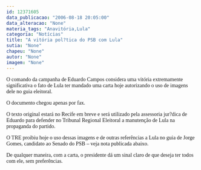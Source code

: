 ```yaml
---
id: 12371605
data_publicacao: "2006-08-18 20:05:00"
data_alteracao: "None"
materia_tags: "Anavitória,Lula"
categoria: "Notícias"
title: "A vitória pol?tica do PSB com Lula"
sutia: "None"
chapeu: "None"
autor: "None"
imagem: "None"
---
```

<p><P><FONT face=Verdana>O comando da campanha de Eduardo Campos considera uma vitória extremamente significativa o fato de Lula ter mandado uma carta hoje autorizando o uso de imagens dele no guia eleitoral.</FONT></P></p>
<p><P><FONT face=Verdana>O documento chegou&nbsp;apenas por fax. </FONT></P></p>
<p><P><FONT face=Verdana>O texto original estará no Recife em breve e será utilizado pela assessoria jur?dica de Eduardo para defender no Tribunal Regional Eleitoral a manutenção de Lula na propaganda do partido.</FONT></P></p>
<p><P><FONT face=Verdana>O TRE proibiu hoje o uso dessas imagens e de outras referências a Lula no guia de Jorge Gomes, candidato ao Senado do PSB – veja nota publicada abaixo.</FONT></P></p>
<p><P><FONT face=Verdana>De qualquer maneira, com a carta, o presidente dá um sinal claro de que deseja ter todos com ele, sem preferências.</FONT></P> </p>
